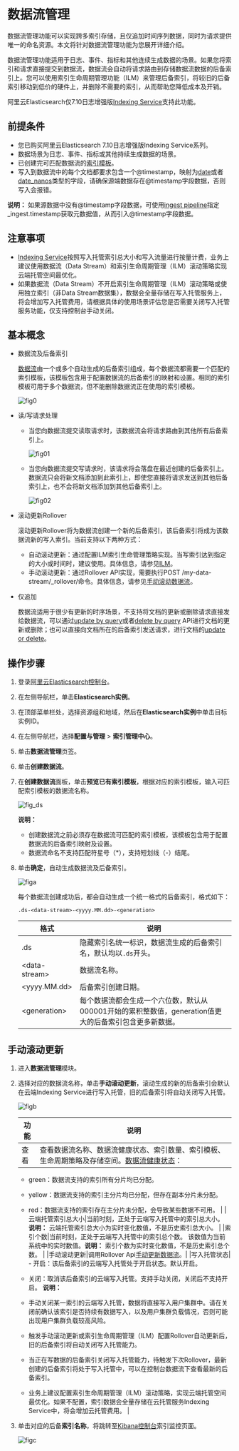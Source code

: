 # 数据流管理

数据流管理功能可以实现跨多索引存储，且仅追加时间序列数据，同时为请求提供唯一的命名资源。本文将针对数据流管理功能为您展开详细介绍。

数据流管理功能适用于日志、事件、指标和其他连续生成数据的场景。如果您将索引和请求直接提交到数据流，数据流会自动将请求路由到存储数据流数据的后备索引上。您可以使用索引生命周期管理功能（ILM）来管理后备索引，将较旧的后备索引移动到低价的硬件上，并删除不需要的索引，从而帮助您降低成本及开销。

阿里云Elasticsearch仅7.10日志增强版[Indexing Service](https://help.aliyun.com/document_detail/143099.html?spm=a2c4g.11174283.6.555.ab3c7958Ccfmym)支持此功能。

## 前提条件

-   您已购买阿里云Elasticsearch 7.10日志增强版Indexing Service系列。
-   数据场景为日志、事件、指标或其他持续生成数据的场景。
-   已创建完可匹配数据流的[索引模板](/cn.zh-CN/Elasticsearch/索引管理中心/索引模板管理.md)。
-   写入到数据流中的每个文档都要求包含一个@timestamp，映射为[date](https://www.elastic.co/guide/en/elasticsearch/reference/current/date.html)或者[date\_nanos](https://www.elastic.co/guide/en/elasticsearch/reference/current/date_nanos.html)类型的字段，请确保源端数据存在@timestamp字段数据，否则写入会报错。

**说明：** 如果源数据中没有@timestamp字段数据，可使用[ingest pipeline](https://www.elastic.co/guide/en/elasticsearch/reference/7.12/ingest.html#access-ingest-metadata)指定\_ingest.timestamp获取元数据值，从而引入@timestamp字段数据。

## 注意事项

-   [Indexing Service](https://help.aliyun.com/document_detail/143099.html?spm=a2c4g.11174283.6.555.ab3c7958Ccfmym)按照写入托管索引总大小和写入流量进行按量计费，业务上建议使用数据流（Data Stream）和索引生命周期管理（ILM）滚动策略实现云端托管空间最优化。
-   如果数据流（Data Stream）不开启索引生命周期管理（ILM）滚动策略或使用独立索引（非Data Stream数据集），数据会全量存储在写入托管服务上，将会增加写入托管费用，请根据具体的使用场景评估您是否需要关闭写入托管服务功能，仅支持控制台手动关闭。

## 基本概念

-   数据流及后备索引

    [数据流](https://www.elastic.co/guide/en/elasticsearch/reference/current/data-streams.html#backing-indices)由一个或多个自动生成的后备索引组成，每个数据流都需要一个匹配的索引模板，该模板包含用于配置数据流的后备索引的映射和设置。相同的索引模板可用于多个数据流，但不能删除数据流正在使用的索引模板。

    ![fig0](https://static-aliyun-doc.oss-accelerate.aliyuncs.com/assets/img/zh-CN/8422828161/p262901.png)

-   读/写请求处理
    -   当您向数据流提交读取请求时，该数据流会将请求路由到其他所有后备索引上。

        ![fig01](https://static-aliyun-doc.oss-accelerate.aliyuncs.com/assets/img/zh-CN/5704038161/p263064.png)

    -   当您向数据流提交写请求时，该请求将会落盘在最近创建的后备索引上。数据流只会将新文档添加到此索引上，即使您直接将请求发送到其他后备索引上，也不会将新文档添加到其他后备索引上。

        ![fig02](https://static-aliyun-doc.oss-accelerate.aliyuncs.com/assets/img/zh-CN/5704038161/p263066.png)

-   滚动更新Rollover

    滚动更新Rollover将为数据流创建一个新的后备索引，该后备索引将成为该数据流新的写入索引。当前支持以下两种方式：

    -   自动滚动更新：通过配置ILM索引生命管理策略实现。当写索引达到指定的大小或时间时，建议使用。具体信息，请参见[ILM](https://www.elastic.co/guide/en/elasticsearch/reference/current/index-lifecycle-management.html)。
    -   手动滚动更新：通过Rollover API实现，需要执行POST /my-data-stream/\_rollover/命令。具体信息，请参见[手动滚动数据流](https://www.elastic.co/guide/en/elasticsearch/reference/current/use-a-data-stream.html#manually-roll-over-a-data-stream)。
-   仅追加

    数据流适用于很少有更新的时序场景，不支持将文档的更新或删除请求直接发给数据流，可以通过[update by query](https://www.elastic.co/guide/en/elasticsearch/reference/current/use-a-data-stream.html#update-docs-in-a-data-stream-by-query)或者[delete by query](https://www.elastic.co/guide/en/elasticsearch/reference/current/use-a-data-stream.html#delete-docs-in-a-data-stream-by-query) API进行文档的更新或删除；也可以直接向文档所在的后备索引发送请求，进行文档的[update or delete](https://www.elastic.co/guide/en/elasticsearch/reference/current/use-a-data-stream.html#update-delete-docs-in-a-backing-index)。


## 操作步骤

1.  登录[阿里云Elasticsearch控制台](https://elasticsearch.console.aliyun.com/#/home)。

2.  在左侧导航栏，单击**Elasticsearch实例**。

3.  在顶部菜单栏处，选择资源组和地域，然后在**Elasticsearch实例**中单击目标实例ID。

4.  在左侧导航栏，选择**配置与管理** \> **索引管理中心**。

5.  单击**数据流管理**页签。

6.  单击**创建数据流**。

7.  在**创建数据流**面板，单击**预览已有索引模板**，根据对应的索引模板，输入可匹配索引模板的数据流名称。

    ![fig_ds](https://static-aliyun-doc.oss-accelerate.aliyuncs.com/assets/img/zh-CN/4389288161/p265812.png)

    **说明：**

    -   创建数据流之前必须存在数据流可匹配的索引模板，该模板包含用于配置数据流的后备索引映射及设置。
    -   数据流命名不支持匹配符星号（\*），支持短划线（-）结尾。
8.  单击**确定**，自动生成数据流及后备索引。

    ![figa](https://static-aliyun-doc.oss-accelerate.aliyuncs.com/assets/img/zh-CN/4389288161/p265817.png)

    每个数据流创建成功后，都会自动生成一个统一格式的后备索引，格式如下：

    ```
    .ds-<data-stream>-<yyyy.MM.dd>-<generation>
    ```

    |格式|说明|
    |--|--|
    |.ds|隐藏索引名统一标识，数据流生成的后备索引名，默认均以`.ds`开头。|
    |<data-stream\>|数据流名称。|
    |<yyyy.MM.dd\>|后备索引创建日期。|
    |<generation\>|每个数据流都会生成一个六位数，默认从000001开始的累积整数值，generation值更大的后备索引包含更多新数据。|


## 手动滚动更新

1.  进入**数据流管理**模块。

2.  选择对应的数据流名称，单击**手动滚动更新**，滚动生成的新的后备索引会默认在云端Indexing Service进行写入托管，旧的后备索引将自动关闭写入托管。

    ![figb](https://static-aliyun-doc.oss-accelerate.aliyuncs.com/assets/img/zh-CN/4389288161/p265819.png)

    |功能|说明|
    |--|--|
    |查看|查看数据流名称、数据流健康状态、索引数量、索引模板、生命周期策略及存储空间。[数据流健康状态](https://www.elastic.co/guide/en/elasticsearch/reference/current/indices-get-data-stream.html#get-data-stream-api-response-body)：

    -   green：数据流支持的索引所有分片均已分配。
    -   yellow：数据流支持的索引主分片均已分配，但存在副本分片未分配。
    -   red：数据流支持的索引存在主分片未分配，会导致某些数据不可用。 |
    |云端托管索引总大小|当前时刻，正处于云端写入托管中的索引总大小。 **说明：** 云端托管索引总大小为实时变化数值，不是历史索引总大小。 |
    |索引个数|当前时刻，正处于云端写入托管中的索引总个数。 该数值为当前系统中的实时数值。**说明：** 索引个数为实时变化数值，不是历史索引总个数。 |
    |手动滚动更新|调用Rollover Api[手动更新数据流](https://www.elastic.co/guide/en/elasticsearch/reference/current/use-a-data-stream.html#manually-roll-over-a-data-stream)。|
    |写入托管状态|    -   开启：该后备索引的云端写入托管处于开启状态。默认开启。
    -   关闭：取消该后备索引的云端写入托管。支持手动关闭，关闭后不支持开启。
**说明：**

    -   手动关闭某一索引的云端写入托管，数据将直接写入用户集群中。请在关闭前确认该索引是否持续有数据写入，以及用户集群负载情况，否则可能出现用户集群负载较高风险。
    -   触发手动滚动更新或索引生命周期管理（ILM）配置Rollover自动更新后，旧的后备索引将自动关闭写入托管能力。
    -   当正在写数据的后备索引关闭写入托管能力，待触发下次Rollover，最新创建的后备索引将处于写入托管中，可以在控制台数据流下查看最新的后备索引。
    -   业务上建议配置索引生命周期管理（ILM）滚动策略，实现云端托管空间最优化。如果不配置，索引数据会全量存储在云托管服务Indexing Service中，将会增加云托管费用。 |

3.  单击对应的后备**索引名称**，将跳转至[Kibana控制台](https://es-cn-n6w244050006k0ycw.kibana.elasticsearch.aliyuncs.com:5601/login?next=%2Fapp%2Fmonitoring%3Fspm%3Da2cba.elasticsearch_cube.0.0.2d5668deQ880O3#/elasticsearch/indices)索引监控页面。

    ![figc](https://static-aliyun-doc.oss-accelerate.aliyuncs.com/assets/img/zh-CN/4389288161/p265821.png)


